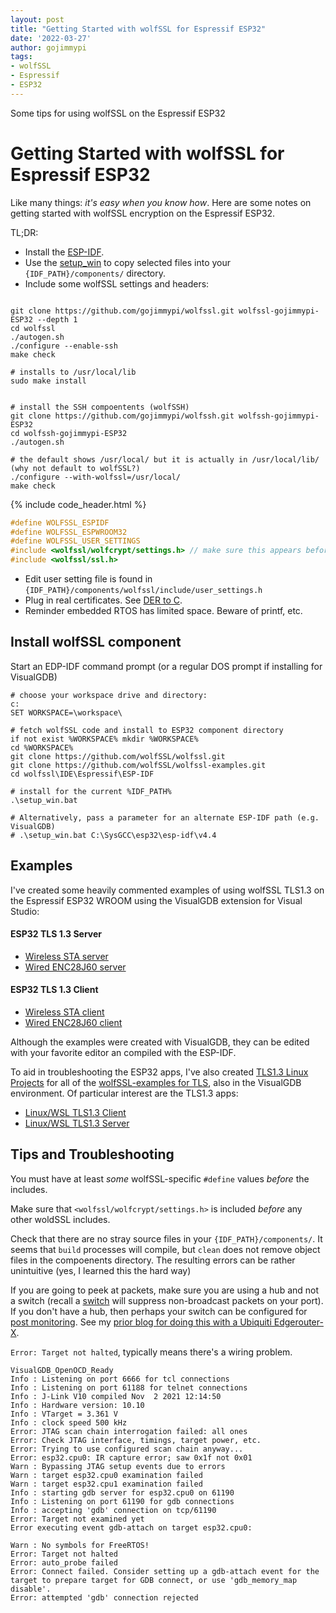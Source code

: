 ```yaml
---
layout: post
title: "Getting Started with wolfSSL for Espressif ESP32"
date: '2022-03-27'
author: gojimmypi
tags:
- wolfSSL
- Espressif
- ESP32
---
```


Some tips for using wolfSSL on the Espressif ESP32

# Getting Started with wolfSSL for Espressif ESP32

Like many things: _it's easy when you know how_. Here are some notes on getting started with wolfSSL encryption on the Espressif ESP32.

TL;DR:

* Install the [ESP-IDF](https://docs.espressif.com/projects/esp-idf/en/latest/esp32/get-started/index.html).
* Use the [setup_win](https://github.com/gojimmypi/wolfssl/blob/master/IDE/Espressif/ESP-IDF/setup_win.bat) to copy selected files
into your `{IDF_PATH}/components/` directory.
* Include some wolfSSL settings and headers:

```

git clone https://github.com/gojimmypi/wolfssl.git wolfssl-gojimmypi-ESP32 --depth 1
cd wolfssl
./autogen.sh
./configure --enable-ssh
make check

# installs to /usr/local/lib
sudo make install


# install the SSH compoentents (wolfSSH)
git clone https://github.com/gojimmypi/wolfssh.git wolfssh-gojimmypi-ESP32
cd wolfssh-gojimmypi-ESP32
./autogen.sh

# the default shows /usr/local/ but it is actually in /usr/local/lib/ (why not default to wolfSSL?)
./configure --with-wolfssl=/usr/local/
make check
```


{% include code_header.html %}
```c
#define WOLFSSL_ESPIDF
#define WOLFSSL_ESPWROOM32
#define WOLFSSL_USER_SETTINGS
#include <wolfssl/wolfcrypt/settings.h> // make sure this appears before any other wolfSSL headers
#include <wolfssl/ssl.h>
```

* Edit user setting file is found in `{IDF_PATH}/components/wolfssl/include/user_settings.h`
* Plug in real certificates. See [DER to C](https://github.com/wolfSSL/wolfssl/blob/master/scripts/dertoc.pl).
* Reminder embedded RTOS has limited space. Beware of printf, etc.

## Install wolfSSL component

Start an EDP-IDF command prompt (or a regular DOS prompt if installing for VisualGDB)

```batch
# choose your workspace drive and directory:
c:
SET WORKSPACE=\workspace\

# fetch wolfSSL code and install to ESP32 component directory
if not exist %WORKSPACE% mkdir %WORKSPACE%
cd %WORKSPACE%
git clone https://github.com/wolfSSL/wolfssl.git
git clone https://github.com/wolfSSL/wolfssl-examples.git
cd wolfssl\IDE\Espressif\ESP-IDF

# install for the current %IDF_PATH%
.\setup_win.bat

# Alternatively, pass a parameter for an alternate ESP-IDF path (e.g. VisualGDB)
# .\setup_win.bat C:\SysGCC\esp32\esp-idf\v4.4
```

## Examples

I've created some heavily commented examples of using wolfSSL TLS1.3 on the Espressif ESP32 WROOM using
the VisualGDB extension for Visual Studio:

#### ESP32 TLS 1.3 Server

- [Wireless STA server](https://github.com/gojimmypi/wolfssl-examples/blob/ESP32_development/ESP32/TLS13-wifi_station-server/README.md)
- [Wired ENC28J60 server](https://github.com/gojimmypi/wolfssl-examples/blob/ESP32_development/ESP32/TLS13-ENC28J60-server/README.md)


#### ESP32 TLS 1.3 Client

- [Wireless STA client](https://github.com/gojimmypi/wolfssl-examples/blob/ESP32_development/ESP32/TLS13-wifi_station-client/README.md)
- [Wired ENC28J60 client](https://github.com/gojimmypi/wolfssl-examples/blob/ESP32_development/ESP32/TLS13-ENC28J60-client/README.md)

Although the examples were created with VisualGDB, they can be edited with your favorite editor an compiled with the ESP-IDF.

To aid in troubleshooting the ESP32 apps, I've also created [TLS1.3 Linux Projects](https://github.com/gojimmypi/wolfssl-examples/tree/ESP32_development/tls/VisualGDB-tls)
for all of the [wolfSSL-examples for TLS](https://github.com/wolfSSL/wolfssl-examples/tree/master/tls), also in the VisualGDB
environment. Of particular interest are the TLS1.3 apps:

- [Linux/WSL TLS1.3 Client](https://github.com/gojimmypi/wolfssl-examples/tree/ESP32_development/tls/VisualGDB-tls/client-tls13)
- [Linux/WSL TLS1.3 Server](https://github.com/gojimmypi/wolfssl-examples/tree/ESP32_development/tls/VisualGDB-tls/server-tls13)




## Tips and Troubleshooting

You must have at least _some_ wolfSSL-specific `#define` values *before* the includes.

Make sure that `<wolfssl/wolfcrypt/settings.h>` is included *before* any other woldSSL includes.

Check that there are no stray source files in your `{IDF_PATH}/components/`. It seems that `build` processes will compile, but `clean` does not remove object files
in the compoenents directory. The resulting errors can be rather unintuitive (yes, I learned this the hard way) 

If you are going to peek at packets, make sure you are using a hub and not a switch (recall a [switch](https://en.wikipedia.org/wiki/Network_switch) 
will suppress non-broadcast packets on your port). If you don't have a hub, then perhaps your switch can be configured for
[post monitoring](https://en.wikipedia.org/wiki/Port_mirroring). See my [prior blog for doing this with a Ubiquiti Edgerouter-X](https://gojimmypi.github.io/Edgerouter-Port-Monitor/).


`Error: Target not halted`, typically means there's a wiring problem.
```
VisualGDB_OpenOCD_Ready
Info : Listening on port 6666 for tcl connections
Info : Listening on port 61188 for telnet connections
Info : J-Link V10 compiled Nov  2 2021 12:14:50
Info : Hardware version: 10.10
Info : VTarget = 3.361 V
Info : clock speed 500 kHz
Error: JTAG scan chain interrogation failed: all ones
Error: Check JTAG interface, timings, target power, etc.
Error: Trying to use configured scan chain anyway...
Error: esp32.cpu0: IR capture error; saw 0x1f not 0x01
Warn : Bypassing JTAG setup events due to errors
Warn : target esp32.cpu0 examination failed
Warn : target esp32.cpu1 examination failed
Info : starting gdb server for esp32.cpu0 on 61190
Info : Listening on port 61190 for gdb connections
Info : accepting 'gdb' connection on tcp/61190
Error: Target not examined yet
Error executing event gdb-attach on target esp32.cpu0:

Warn : No symbols for FreeRTOS!
Error: Target not halted
Error: auto_probe failed
Error: Connect failed. Consider setting up a gdb-attach event for the target to prepare target for GDB connect, or use 'gdb_memory_map disable'.
Error: attempted 'gdb' connection rejected
```
